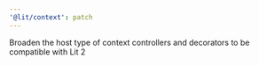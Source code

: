 ```yaml
---
'@lit/context': patch
---
```


Broaden the host type of context controllers and decorators to be compatible with Lit 2

